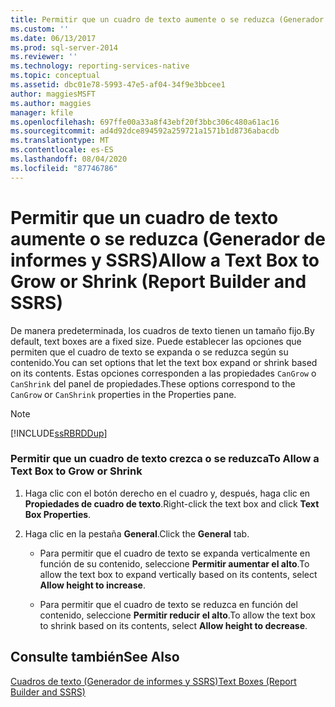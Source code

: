 ```yaml
---
title: Permitir que un cuadro de texto aumente o se reduzca (Generador de informes y SSRS) | Microsoft Docs
ms.custom: ''
ms.date: 06/13/2017
ms.prod: sql-server-2014
ms.reviewer: ''
ms.technology: reporting-services-native
ms.topic: conceptual
ms.assetid: dbc01e78-5993-47e5-af04-34f9e3bbcee1
author: maggiesMSFT
ms.author: maggies
manager: kfile
ms.openlocfilehash: 697ffe00a33a8f43ebf20f3bbc306c480a61ac16
ms.sourcegitcommit: ad4d92dce894592a259721a1571b1d8736abacdb
ms.translationtype: MT
ms.contentlocale: es-ES
ms.lasthandoff: 08/04/2020
ms.locfileid: "87746786"
---
```

# <a name="allow-a-text-box-to-grow-or-shrink-report-builder-and-ssrs"></a><span data-ttu-id="eef13-102">Permitir que un cuadro de texto aumente o se reduzca (Generador de informes y SSRS)</span><span class="sxs-lookup"><span data-stu-id="eef13-102">Allow a Text Box to Grow or Shrink (Report Builder and SSRS)</span></span>
  <span data-ttu-id="eef13-103">De manera predeterminada, los cuadros de texto tienen un tamaño fijo.</span><span class="sxs-lookup"><span data-stu-id="eef13-103">By default, text boxes are a fixed size.</span></span> <span data-ttu-id="eef13-104">Puede establecer las opciones que permiten que el cuadro de texto se expanda o se reduzca según su contenido.</span><span class="sxs-lookup"><span data-stu-id="eef13-104">You can set options that let the text box expand or shrink based on its contents.</span></span> <span data-ttu-id="eef13-105">Estas opciones corresponden a las propiedades `CanGrow` o `CanShrink` del panel de propiedades.</span><span class="sxs-lookup"><span data-stu-id="eef13-105">These options correspond to the `CanGrow` or `CanShrink` properties in the Properties pane.</span></span>  
  
> [!NOTE]  
>  [!INCLUDE[ssRBRDDup](../../includes/ssrbrddup-md.md)]  
  
### <a name="to-allow-a-text-box-to-grow-or-shrink"></a><span data-ttu-id="eef13-106">Permitir que un cuadro de texto crezca o se reduzca</span><span class="sxs-lookup"><span data-stu-id="eef13-106">To Allow a Text Box to Grow or Shrink</span></span>  
  
1.  <span data-ttu-id="eef13-107">Haga clic con el botón derecho en el cuadro y, después, haga clic en **Propiedades de cuadro de texto**.</span><span class="sxs-lookup"><span data-stu-id="eef13-107">Right-click the text box and click **Text Box Properties**.</span></span>  
  
2.  <span data-ttu-id="eef13-108">Haga clic en la pestaña **General**.</span><span class="sxs-lookup"><span data-stu-id="eef13-108">Click the **General** tab.</span></span>  
  
    -   <span data-ttu-id="eef13-109">Para permitir que el cuadro de texto se expanda verticalmente en función de su contenido, seleccione **Permitir aumentar el alto**.</span><span class="sxs-lookup"><span data-stu-id="eef13-109">To allow the text box to expand vertically based on its contents, select **Allow height to increase**.</span></span>  
  
    -   <span data-ttu-id="eef13-110">Para permitir que el cuadro de texto se reduzca en función del contenido, seleccione **Permitir reducir el alto**.</span><span class="sxs-lookup"><span data-stu-id="eef13-110">To allow the text box to shrink based on its contents, select **Allow height to decrease**.</span></span>  
  
## <a name="see-also"></a><span data-ttu-id="eef13-111">Consulte también</span><span class="sxs-lookup"><span data-stu-id="eef13-111">See Also</span></span>  
 [<span data-ttu-id="eef13-112">Cuadros de texto &#40;Generador de informes y SSRS&#41;</span><span class="sxs-lookup"><span data-stu-id="eef13-112">Text Boxes &#40;Report Builder and SSRS&#41;</span></span>](text-boxes-report-builder-and-ssrs.md)  
  
  
